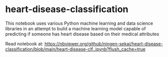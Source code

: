 # heart-disease-classification
This notebook uses various Python machine learning and data science libraries in an attempt to build a machine learning model capable of predicting if someone has heart disease based on their medical attributes

Read notebook at:
https://nbviewer.org/github/ningen-sekai/heart-disease-classification/blob/main/heart-disease-clf..ipynb?flush_cache=true
